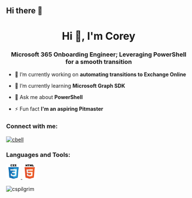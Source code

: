 ## Hi there 👋

<!--
**CSPilgrim/CSPilgrim** is a ✨ _special_ ✨ repository because its `README.md` (this file) appears on your GitHub profile.

Here are some ideas to get you started:

- 🔭 I’m currently working on ...
- 🌱 I’m currently learning ...
- 👯 I’m looking to collaborate on ...
- 🤔 I’m looking for help with ...
- 💬 Ask me about ...
- 📫 How to reach me: ...
- 😄 Pronouns: ...
- ⚡ Fun fact: ...
-->


<h1 align="center">Hi 👋, I'm Corey</h1>
<h3 align="center">Microsoft 365 Onboarding Engineer; Leveraging PowerShell for a smooth transition</h3>

- 🔭 I’m currently working on **automating transitions to Exchange Online**

- 🌱 I’m currently learning **Microsoft Graph SDK**

- 💬 Ask me about **PowerShell**

- ⚡ Fun fact **I'm an aspiring Pitmaster**

<h3 align="left">Connect with me:</h3>
<p align="left">
<a href="https://linkedin.com/in/cbell" target="blank"><img align="center" src="https://raw.githubusercontent.com/rahuldkjain/github-profile-readme-generator/master/src/images/icons/Social/linked-in-alt.svg" alt="cbell" height="30" width="40" /></a>
</p>

<h3 align="left">Languages and Tools:</h3>
<p align="left"> <a href="https://www.w3schools.com/css/" target="_blank" rel="noreferrer"> <img src="https://raw.githubusercontent.com/devicons/devicon/master/icons/css3/css3-original-wordmark.svg" alt="css3" width="40" height="40"/> </a> <a href="https://www.w3.org/html/" target="_blank" rel="noreferrer"> <img src="https://raw.githubusercontent.com/devicons/devicon/master/icons/html5/html5-original-wordmark.svg" alt="html5" width="40" height="40"/> </a> </p>

<p><img align="center" src="https://github-readme-stats.vercel.app/api/top-langs?username=cspilgrim&show_icons=true&locale=en&layout=compact" alt="cspilgrim" /></p>
